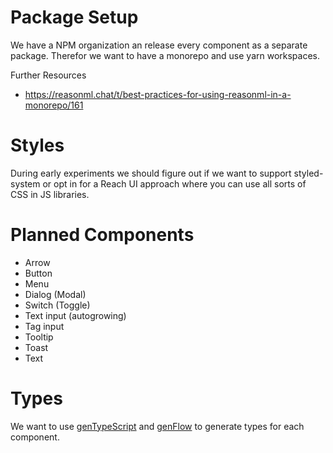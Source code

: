 # Package Setup

We have a NPM organization an release every component as a separate package. Therefor we want to have a monorepo and use yarn workspaces.

Further Resources
- https://reasonml.chat/t/best-practices-for-using-reasonml-in-a-monorepo/161

# Styles

During early experiments we should figure out if we want to support styled-system or opt in for a Reach UI approach where you can use all sorts of CSS in JS libraries.

# Planned Components

- Arrow
- Button
- Menu
- Dialog (Modal)
- Switch (Toggle)
- Text input (autogrowing)
- Tag input
- Tooltip
- Toast
- Text

# Types

We want to use [genTypeScript](https://github.com/cristianoc/genTypeScript) and [genFlow](https://github.com/cristianoc/genFlow) to generate types for each component.
